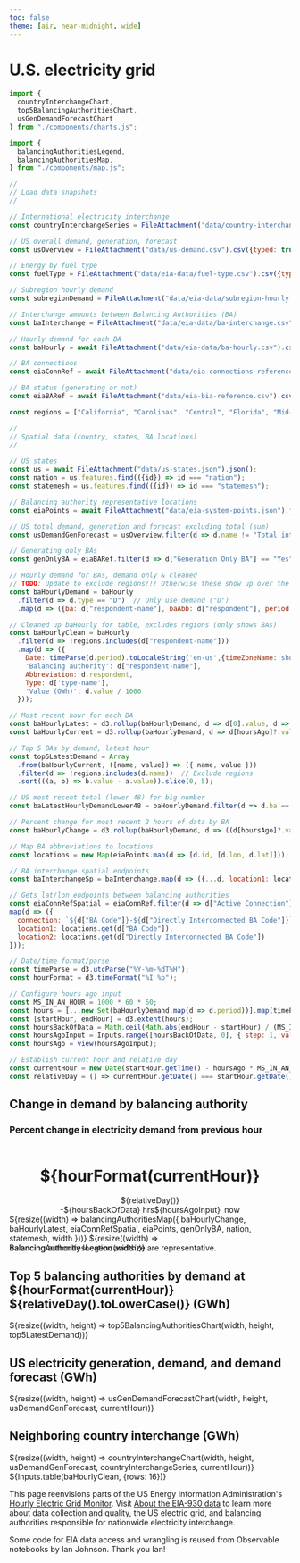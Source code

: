```yaml
---
toc: false
theme: [air, near-midnight, wide]
---
```


# U.S. electricity grid

```js
import {
  countryInterchangeChart,
  top5BalancingAuthoritiesChart,
  usGenDemandForecastChart
} from "./components/charts.js";

import {
  balancingAuthoritiesLegend,
  balancingAuthoritiesMap,
} from "./components/map.js";
```

```js
//
// Load data snapshots
//

// International electricity interchange
const countryInterchangeSeries = FileAttachment("data/country-interchange.csv").csv({typed: true});

// US overall demand, generation, forecast
const usOverview = FileAttachment("data/us-demand.csv").csv({typed: true});

// Energy by fuel type
const fuelType = FileAttachment("data/eia-data/fuel-type.csv").csv({typed: true});

// Subregion hourly demand
const subregionDemand = FileAttachment("data/eia-data/subregion-hourly.csv").csv({typed: true});

// Interchange amounts between Balancing Authorities (BA)
const baInterchange = FileAttachment("data/eia-data/ba-interchange.csv").csv({typed: true});

// Hourly demand for each BA
const baHourly = await FileAttachment("data/eia-data/ba-hourly.csv").csv({typed: true});

// BA connections
const eiaConnRef = await FileAttachment("data/eia-connections-reference.csv").csv({typed: true});

// BA status (generating or not)
const eiaBARef = await FileAttachment("data/eia-bia-reference.csv").csv({typed: true});

const regions = ["California", "Carolinas", "Central", "Florida", "Mid-Atlantic", "Midwest", "New England", "New York", "Northwest", "Southeast", "Southwest", "Tennessee", "Texas", "United States Lower 48"];
```

```js
//
// Spatial data (country, states, BA locations)
//

// US states
const us = await FileAttachment("data/us-states.json").json();
const nation = us.features.find(({id}) => id === "nation");
const statemesh = us.features.find(({id}) => id === "statemesh");

// Balancing authority representative locations
const eiaPoints = await FileAttachment("data/eia-system-points.json").json().then(d => d[0].data);
```

```js
// US total demand, generation and forecast excluding total (sum)
const usDemandGenForecast = usOverview.filter(d => d.name != "Total interchange");
```

```js
// Generating only BAs
const genOnlyBA = eiaBARef.filter(d => d["Generation Only BA"] == "Yes").map(d => d["BA Code"]);
```

```js
// Hourly demand for BAs, demand only & cleaned
// TODO: Update to exclude regions!!! Otherwise these show up over the BAs
const baHourlyDemand = baHourly
  .filter(d => d.type == "D")  // Only use demand ("D")
  .map(d => ({ba: d["respondent-name"], baAbb: d["respondent"], period: d.period, 'type-name': d["type-name"], value: d.value})); 
```

```js
// Cleaned up baHourly for table, excludes regions (only shows BAs)
const baHourlyClean = baHourly
  .filter(d => !regions.includes(d["respondent-name"]))
  .map(d => ({
    Date: timeParse(d.period).toLocaleString('en-us',{timeZoneName:'short'}), 
    'Balancing authority': d["respondent-name"], 
    Abbreviation: d.respondent, 
    Type: d['type-name'], 
    'Value (GWh)': d.value / 1000
  }));
```

```js
// Most recent hour for each BA
const baHourlyLatest = d3.rollup(baHourlyDemand, d => d[0].value, d => d["ba"]);
const baHourlyCurrent = d3.rollup(baHourlyDemand, d => d[hoursAgo]?.value, d => d["ba"]);
```

```js
// Top 5 BAs by demand, latest hour
const top5LatestDemand = Array
  .from(baHourlyCurrent, ([name, value]) => ({ name, value }))
  .filter(d => !regions.includes(d.name))  // Exclude regions
  .sort(((a, b) => b.value - a.value)).slice(0, 5);
```

```js
// US most recent total (lower 48) for big number
const baLatestHourlyDemandLower48 = baHourlyDemand.filter(d => d.ba == "United States Lower 48");
```

```js
// Percent change for most recent 2 hours of data by BA
const baHourlyChange = d3.rollup(baHourlyDemand, d => ((d[hoursAgo]?.value - d[hoursAgo + 1]?.value) / d[hoursAgo]?.value) * 100, d => d["ba"] );
```

```js
// Map BA abbreviations to locations
const locations = new Map(eiaPoints.map(d => [d.id, [d.lon, d.lat]]));

// BA interchange spatial endpoints
const baInterchangeSp = baInterchange.map(d => ({...d, location1: locations.get(d["fromba"]), location2: locations.get(d["toba"])}));
```

```js
// Gets lat/lon endpoints between balancing authorities
const eiaConnRefSpatial = eiaConnRef.filter(d => d["Active Connection"] == "Yes").
map(d => ({
  connection: `${d["BA Code"]}-${d["Directly Interconnected BA Code"]}`,
  location1: locations.get(d["BA Code"]),
  location2: locations.get(d["Directly Interconnected BA Code"])
}));
```

```js
// Date/time format/parse
const timeParse = d3.utcParse("%Y-%m-%dT%H");
const hourFormat = d3.timeFormat("%I %p");

// Configure hours ago input
const MS_IN_AN_HOUR = 1000 * 60 * 60;
const hours = [...new Set(baHourlyDemand.map(d => d.period))].map(timeParse);
const [startHour, endHour] = d3.extent(hours);
const hoursBackOfData = Math.ceil(Math.abs(endHour - startHour) / (MS_IN_AN_HOUR)) - 1;
const hoursAgoInput = Inputs.range([hoursBackOfData, 0], { step: 1, value: 0, width: 150 });
const hoursAgo = view(hoursAgoInput);
```

```js
// Establish current hour and relative day
const currentHour = new Date(startHour.getTime() - hoursAgo * MS_IN_AN_HOUR);
const relativeDay = () => currentHour.getDate() === startHour.getDate() ? "Today" : "Yesterday";
```

<div class="grid grid-cols-4" style="grid-auto-rows: 190px;">
  <div class="card grid-colspan-2 grid-rowspan-3" style="position: relative;">
    <h2>Change in demand by balancing authority</h2>
    <h3>Percent change in electricity demand from previous hour</h3>
    <div>
      <div style="display: flex; flex-direction: column; align-items: center;">
        <h1>${hourFormat(currentHour)}</h1>
        <div>${relativeDay()}</div>
        <div style="display: flex; align-items: center;">
          <style>input[type="number"] { display: none; }</style>
          <div>-${hoursBackOfData} hrs</div>
          ${hoursAgoInput}
          <div style="padding-left: 0.5em;">now</div>
        </div>
      </div>
      ${resize((width) => balancingAuthoritiesMap({
        baHourlyChange,
        baHourlyLatest,
        eiaConnRefSpatial,
        eiaPoints,
        genOnlyBA,
        nation,
        statemesh,
        width
      }))}
      ${resize((width) => balancingAuthoritiesLegend(width))}
    </div>
    <footer id="observablehq-footer" style="position: absolute; bottom: 0em;">
      Balancing authority location and size are representative.
    </footer>
  </div>
  <div class="card grid-colspan-2 grid-rowspan-1">
    <h2>Top 5 balancing authorities by demand at ${hourFormat(currentHour)} ${relativeDay().toLowerCase()} (GWh)</h2>
    ${resize((width, height) => top5BalancingAuthoritiesChart(width, height, top5LatestDemand))}
  </div>
  <div class="card grid-colspan-2 grid-rowspan-1">
    <h2>US electricity generation, demand, and demand forecast (GWh)</h2>
    ${resize((width, height) => usGenDemandForecastChart(width, height, usDemandGenForecast, currentHour))}
  </div>
  <div class="card grid-colspan-2 grid-rowspan-1">
    <h2>Neighboring country interchange (GWh)</h2>
    ${resize((width, height) => countryInterchangeChart(width, height, usDemandGenForecast, countryInterchangeSeries, currentHour))}
  </div>
</div>

<div class="card" style="padding: 0">
  ${Inputs.table(baHourlyClean, {rows: 16})}
</div>

This page reenvisions parts of the US Energy Information Administration's [Hourly Electric Grid Monitor](<(https://www.eia.gov/electricity/gridmonitor/dashboard/electric_overview/US48/US48)>). Visit [About the EIA-930 data](https://www.eia.gov/electricity/gridmonitor/about) to learn more about data collection and quality, the US electric grid, and balancing authorities responsible for nationwide electricity interchange.

Some code for EIA data access and wrangling is reused from Observable notebooks by Ian Johnson. Thank you Ian!
